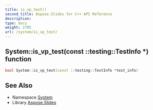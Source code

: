```yaml
---
title: is_vp_test()
second_title: Aspose.Slides for C++ API Reference
description: 
type: docs
weight: 2705
url: /system/is_vp_test/
---
```

## System::is_vp_test(const ::testing::TestInfo *) function




```cpp
bool System::is_vp_test(const ::testing::TestInfo *test_info)
```

## See Also

* Namespace [System](../)
* Library [Aspose.Slides](../../)